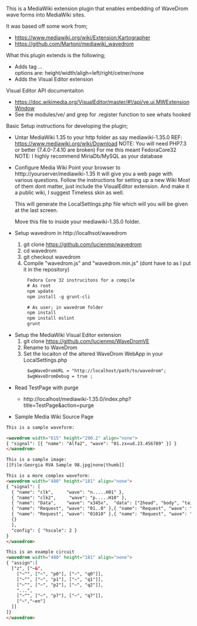 
This is a MediaWiki extension plugin that enables embedding of WaveDrom wave forms into MediaWiki sites.

It was based off some work from;
  * https://www.mediawiki.org/wiki/Extension:Kartographer
  * https://github.com/Martoni/mediawiki_wavedrom


What this plugin extends is the following;
* Adds tag <wavedrom options=value> ... </wavedrom>  
   options are:  height/width/aligh=left/right/cetner/none
* Adds the Visual Editor extension

Visual Editor API documentaiton
 * https://doc.wikimedia.org/VisualEditor/master/#!/api/ve.ui.MWExtensionWindow
 * See the modules/ve/ and grep for .register function to see whats hooked

Basic Setup instructions for developing the plugin;
* Untar MediaWiki 1.35 to your http folder as say mediawiki-1.35.0
   REF: https://www.mediawiki.org/wiki/Download
   NOTE: You will need PHP7.3 or better (7.4.0-7.4.10 are broken)
         For me this meant FedoraCore32 
   NOTE: I highly recommend MiriaDb/MySQL as your database
   
* Configure Media Wiki
   Point your browser to htttp://yourserver/mediawiki-1.35
   It will give you a web page with various questions.
   Follow the instructions for setting up a new Wiki
   Most of them dont matter, just include the VisualEditor extension.
   And make it a public wiki, I suggest Timeless skin as well.
   
   This will generate the LocalSettings.php file which will you will be given at the last screen.
   
   Move this file to inside your mediawiki-1.35.0 folder.
   
   
* Setup wavedrom in http://localhsot/wavedrom
   1. git clone https://github.com/lucienmp/wavedrom
   2. cd wavedrom
   3. git checkout wavedrom
   4. Compile "wavedrom.js" and "wavedrom.min.js" (dont have to as I put it in the repository)
```html
        Fedora Core 32 instrucitons for a compile
        # As root
        npm update
        npm install -g grunt-cli

        # As user; in wavedrom folder
        npm install
        npm install eslint
        grunt
```

* Setup the MediaWiki Visual Editor extension
    1. git clone https://github.com/lucienmp/WaveDromVE
    2. Rename to WaveDrom
    3. Set the locaiton of the altered WaveDrom WebApp in your LocalSettings.php
```html
        $wgWaveDromURL = "http://localhost/path/to/wavedrom";
        $wgWaveDromDebug = true ;
```

* Read TestPage with purge
  - http://localhost/mediawiki-1.35.0/index.php?title=TestPage&action=purge


* Sample Media Wiki Source Page

```html
This is a sample waveform:

<wavedrom width="615" height="290.2" align="none">
{ "signal": [{ "name": "Alfa2", "wave": "01.zx=ud.23.456789" }] }
</wavedrom>

This is a sample image:
[[File:Georgia RVA Sample 98.jpg|none|thumb]]

This is a more complex waveform:
<wavedrom width="480" height="181" align="none">
{ "signal": [
  { "name": "clk",     "wave": "n.....H01" }, 
  { "name": "clk2",     "wave": "p.....H10" }, 
  { "name": "Data",    "wave": "x345x",  "data": ["2head", "body", "tail"] },
  { "name": "Request", "wave": "01..0" },{ "name": "Request", "wave": "01..0" },
  { "name": "Request", "wave": "01010" },{ "name": "Request", "wave": "01..0" },
  {}
  ],
  "config": { "hscale": 2 } 
}
</wavedrom>

This is an example circuit
<wavedrom width="480" height="181" align="none">
{ "assign":[
  ["z", ["~&",
    ["~^", ["~", "p0"], ["~", "q0"]],
    ["~^", ["~", "p1"], ["~", "q1"]],
    ["~^", ["~", "p2"], ["~", "q2"]],
    "...",
    ["~^", ["~", "p7"], ["~", "q7"]],
    ["~","~en"]
  ]]
]}
</wavedrom>

```
